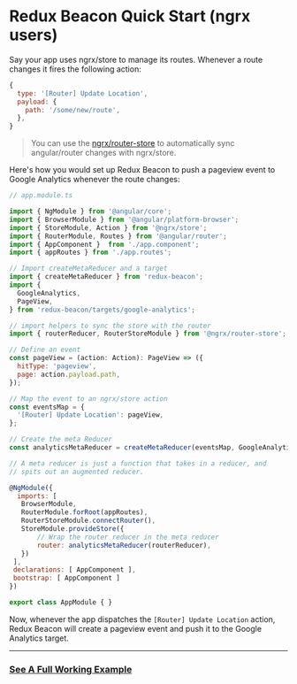 # Redux Beacon Quick Start (ngrx users)

Say your app uses ngrx/store to manage its routes. Whenever a
route changes it fires the following action:

```js
{
  type: '[Router] Update Location',
  payload: {
    path: '/some/new/route',
  },
}
```

> You can use
> the [ngrx/router-store](https://github.com/ngrx/router-store) to
> automatically sync angular/router changes with ngrx/store.

Here's how you would set up Redux Beacon to push a pageview event to
Google Analytics whenever the route changes:

```js
// app.module.ts

import { NgModule } from '@angular/core';
import { BrowserModule } from '@angular/platform-browser';
import { StoreModule, Action } from '@ngrx/store';
import { RouterModule, Routes } from '@angular/router';
import { AppComponent }  from './app.component';
import { appRoutes } from './app.routes';

// Import createMetaReducer and a target
import { createMetaReducer } from 'redux-beacon';
import {
  GoogleAnalytics,
  PageView,
} from 'redux-beacon/targets/google-analytics';

// import helpers to sync the store with the router
import { routerReducer, RouterStoreModule } from '@ngrx/router-store';

// Define an event
const pageView = (action: Action): PageView => ({
  hitType: 'pageview',
  page: action.payload.path,
});

// Map the event to an ngrx/store action
const eventsMap = {
  '[Router] Update Location': pageView,
};

// Create the meta Reducer
const analyticsMetaReducer = createMetaReducer(eventsMap, GoogleAnalytics);

// A meta reducer is just a function that takes in a reducer, and
// spits out an augmented reducer.

@NgModule({
  imports: [
   BrowserModule,
   RouterModule.forRoot(appRoutes),
   RouterStoreModule.connectRouter(),
   StoreModule.provideStore({
       // Wrap the router reducer in the meta reducer
       router: analyticsMetaReducer(routerReducer),
   })
 ],
 declarations: [ AppComponent ],
 bootstrap: [ AppComponent ]
})

export class AppModule { }
```

Now, whenever the app dispatches the `[Router] Update Location` action,
Redux Beacon will create a pageview event and push it to the Google
Analytics target.

----

### [See A Full Working Example](https://github.com/rangle/redux-beacon/tree/master/examples/google-analytics-ngrx)
